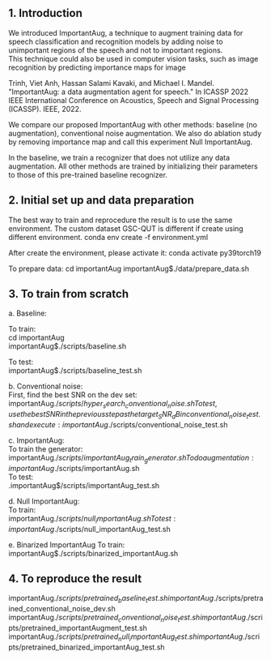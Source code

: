 ## 1.  Introduction

We introduced ImportantAug, a technique to augment training data for speech classification and recognition models by adding noise to unimportant regions of the speech and not to important regions.   
This technique could also be used in computer vision tasks, such as image recognition by predicting importance maps for image

Trinh, Viet Anh, Hassan Salami Kavaki, and Michael I. Mandel. "ImportantAug: a data augmentation agent for speech."  In ICASSP 2022 IEEE International Conference on Acoustics, Speech and Signal Processing (ICASSP). IEEE, 2022.

We compare our proposed ImportantAug with other methods: baseline (no augmentation), conventional noise augmentation. We also do ablation study by removing importance map and call this experiment Null ImportantAug. 

In the baseline, we train a recognizer that does not utilize any data augmentation. All other methods are trained by initializing their parameters to those of this pre-trained baseline recognizer.

## 2. Initial set up and data preparation
The best way to train and reprocedure the result is to use the same environment. The custom dataset GSC-QUT is different if create using different environment.
conda env create -f environment.yml

After create the environment, please activate it:
conda activate py39torch19

To prepare data:
cd importantAug
importantAug$./data/prepare_data.sh

## 3. To train from scratch
a. Baseline: 

To train:  
cd importantAug     
importantAug$./scripts/baseline.sh   

To test:   
importantAug$./scripts/baseline_test.sh

b. Conventional noise:   
First, find the best SNR on the dev set:    
importantAug$./scripts/hyper_search_conventional_noise.sh      
To test, use the best SNR in the previous step as the target_SNR_dB in conventional_noise_test.sh and execute:     
importantAug$./scripts/conventional_noise_test.sh

c. ImportantAug:     
To train the generator:     
importantAug$./scripts/importantAug_train_generator.sh      
To do augmentation:      
importantAug$./scripts/importantAug.sh     
To test:      
.importantAug$/scripts/importantAug_test.sh

d. Null ImportantAug:     
To train:     
importantAug$./scripts/null_importantAug.sh     
To test:     
importantAug$./scripts/null_importantAug_test.sh    

e. Binarized ImportantAug
To train:     
importantAug$./scripts/binarized_importantAug.sh   


## 4. To reproduce the result

importantAug$./scripts/pretrained_baseline_test.sh      
importantAug$./scripts/pretrained_conventional_noise_dev.sh     
importantAug$./scripts/pretrained_conventional_noise_test.sh    
importantAug$./scripts/pretrained_importantAugment_test.sh    
importantAug$./scripts/pretrained_null_importantAug_test.sh    
importantAug$./scripts/pretrained_binarized_importantAug_test.sh 







 








